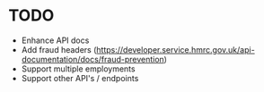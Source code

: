 # TODO

 * Enhance API docs
 * Add fraud headers (https://developer.service.hmrc.gov.uk/api-documentation/docs/fraud-prevention)
 * Support multiple employments
 * Support other API's / endpoints
